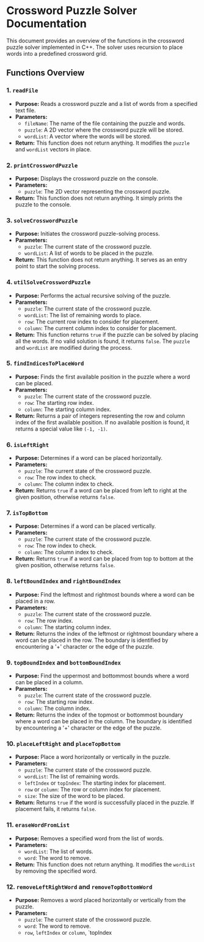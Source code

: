 # Crossword Puzzle Solver Documentation

This document provides an overview of the functions in the crossword puzzle solver implemented in C++. The solver uses recursion to place words into a predefined crossword grid.

## Functions Overview

### 1. `readFile`
- **Purpose:** Reads a crossword puzzle and a list of words from a specified text file.
- **Parameters:**
  - `fileName`: The name of the file containing the puzzle and words.
  - `puzzle`: A 2D vector where the crossword puzzle will be stored.
  - `wordList`: A vector where the words will be stored.
- **Return:** This function does not return anything. It modifies the `puzzle` and `wordList` vectors in place.

### 2. `printCrosswordPuzzle`
- **Purpose:** Displays the crossword puzzle on the console.
- **Parameters:**
  - `puzzle`: The 2D vector representing the crossword puzzle.
- **Return:** This function does not return anything. It simply prints the puzzle to the console.

### 3. `solveCrosswordPuzzle`
- **Purpose:** Initiates the crossword puzzle-solving process.
- **Parameters:**
  - `puzzle`: The current state of the crossword puzzle.
  - `wordList`: A list of words to be placed in the puzzle.
- **Return:** This function does not return anything. It serves as an entry point to start the solving process.

### 4. `utilSolveCrosswordPuzzle`
- **Purpose:** Performs the actual recursive solving of the puzzle.
- **Parameters:**
  - `puzzle`: The current state of the crossword puzzle.
  - `wordList`: The list of remaining words to place.
  - `row`: The current row index to consider for placement.
  - `column`: The current column index to consider for placement.
- **Return:** This function returns `true` if the puzzle can be solved by placing all the words. If no valid solution is found, it returns `false`. The `puzzle` and `wordList` are modified during the process.

### 5. `findIndicesToPlaceWord`
- **Purpose:** Finds the first available position in the puzzle where a word can be placed.
- **Parameters:**
  - `puzzle`: The current state of the crossword puzzle.
  - `row`: The starting row index.
  - `column`: The starting column index.
- **Return:** Returns a pair of integers representing the row and column index of the first available position. If no available position is found, it returns a special value like `(-1, -1)`.

### 6. `isLeftRight`
- **Purpose:** Determines if a word can be placed horizontally.
- **Parameters:**
  - `puzzle`: The current state of the crossword puzzle.
  - `row`: The row index to check.
  - `column`: The column index to check.
- **Return:** Returns `true` if a word can be placed from left to right at the given position, otherwise returns `false`.

### 7. `isTopBottom`
- **Purpose:** Determines if a word can be placed vertically.
- **Parameters:**
  - `puzzle`: The current state of the crossword puzzle.
  - `row`: The row index to check.
  - `column`: The column index to check.
- **Return:** Returns `true` if a word can be placed from top to bottom at the given position, otherwise returns `false`.

### 8. `leftBoundIndex` and `rightBoundIndex`
- **Purpose:** Find the leftmost and rightmost bounds where a word can be placed in a row.
- **Parameters:**
  - `puzzle`: The current state of the crossword puzzle.
  - `row`: The row index.
  - `column`: The starting column index.
- **Return:** Returns the index of the leftmost or rightmost boundary where a word can be placed in the row. The boundary is identified by encountering a '+' character or the edge of the puzzle.

### 9. `topBoundIndex` and `bottomBoundIndex`
- **Purpose:** Find the uppermost and bottommost bounds where a word can be placed in a column.
- **Parameters:**
  - `puzzle`: The current state of the crossword puzzle.
  - `row`: The starting row index.
  - `column`: The column index.
- **Return:** Returns the index of the topmost or bottommost boundary where a word can be placed in the column. The boundary is identified by encountering a '+' character or the edge of the puzzle.

### 10. `placeLeftRight` and `placeTopBottom`
- **Purpose:** Place a word horizontally or vertically in the puzzle.
- **Parameters:**
  - `puzzle`: The current state of the crossword puzzle.
  - `wordList`: The list of remaining words.
  - `leftIndex` or `topIndex`: The starting index for placement.
  - `row` or `column`: The row or column index for placement.
  - `size`: The size of the word to be placed.
- **Return:** Returns `true` if the word is successfully placed in the puzzle. If placement fails, it returns `false`.

### 11. `eraseWordFromList`
- **Purpose:** Removes a specified word from the list of words.
- **Parameters:**
  - `wordList`: The list of words.
  - `word`: The word to remove.
- **Return:** This function does not return anything. It modifies the `wordList` by removing the specified word.

### 12. `removeLeftRightWord` and `removeTopBottomWord`
- **Purpose:** Removes a word placed horizontally or vertically from the puzzle.
- **Parameters:**
  - `puzzle`: The current state of the crossword puzzle.
  - `word`: The word to remove.
  - `row`, `leftIndex` or `column`, `topIndex